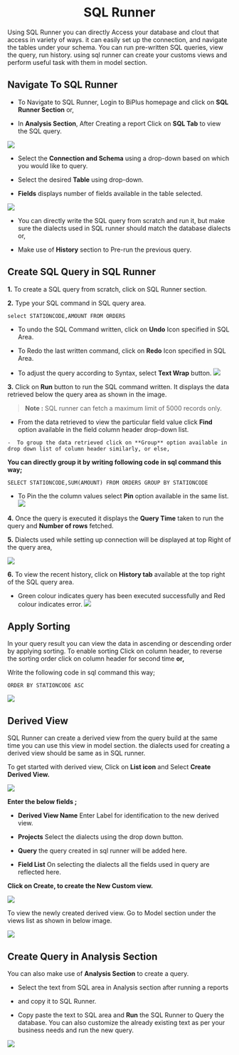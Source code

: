 

<center><h1>SQL Runner </h1></center>

Using SQL Runner you can directly Access your database and clout that access in variety of ways. it can easily set up the connection, and navigate the tables under your schema. You can run pre-written SQL queries, view the query, run history. using sql runner can create your customs views and perform useful task with them in model section.  

## Navigate To SQL Runner

- To Navigate to SQL Runner, Login to BiPlus homepage and click on **SQL Runner Section** or,

- In **Analysis Section**, After Creating a report Click on **SQL Tab** to view the SQL query.

![
](https://raw.githubusercontent.com/sv18042016/fp1/8301318bea750b7d048df7f5a8e06607d216dce7/images/navigate_sql.png)



- Select the **Connection and Schema** using a drop-down based on which you would like to query.

- Select the desired **Table** using drop-down.

- **Fields** displays number of fields available in the table selected.


![
](https://raw.githubusercontent.com/sv18042016/fp1/532dd8b61e94d1e08fe0b89afa6a5961336e8ad2/images/sql_ru.png)

- You can directly write the SQL query from scratch and run it, but make sure the dialects used in SQL runner should match the database dialects or,

- Make use of **History** section to Pre-run the previous query.

## Create SQL Query in SQL Runner

**1.** To create a SQL query from scratch, click on SQL Runner section.

**2.** Type your SQL command in SQL query area.

```
select STATIONCODE,AMOUNT FROM ORDERS
```

- To undo the SQL Command written, click on **Undo** Icon specified in SQL Area.

- To Redo the last written command, click on **Redo** Icon specified in SQL Area.

- To adjust the query according to Syntax, select **Text Wrap** button. 
![
](https://raw.githubusercontent.com/sv18042016/fp1/acd887b4aec5663dca6969ad0004c73f4b351dc3/images/undo_sql.png)


**3.**  Click on **Run** button to run the SQL command written. It displays the data retrieved below the query area as shown in the image. 

> **Note :** SQL runner can fetch a maximum limit of 5000 records only.

   - From the data retrieved to view the particular field value click **Find** option available in the field column header drop-down list.

    -  To group the data retrieved click on **Group** option available in drop down list of column header similarly, or else,

**You can directly group it by writing following code in sql command this way;**

```
SELECT STATIONCODE,SUM(AMOUNT) FROM ORDERS GROUP BY STATIONCODE
```

 -  To Pin the the column values select **Pin** option available in the same list.
  ![
](https://raw.githubusercontent.com/sv18042016/fp1/b86474022ef60bfa90365160155a02a2254aff13/images/find_sql.png)

**4.**  Once the query is executed it displays the **Query Time** taken to run the query and **Number of rows** fetched.

**5.** Dialects used while setting up connection will be displayed at top Right of the query area,

![
](https://raw.githubusercontent.com/sv18042016/fp1/master/images/commit.png)


**6.** To view the recent history, click on **History tab** available at the top right of the SQL query area. 
- Green colour indicates query has been executed successfully and Red colour indicates error.
![
](https://raw.githubusercontent.com/sv18042016/fp1/master/images/history%20sql.png)

## Apply Sorting


In your query result you can view the data in ascending or descending order by applying sorting. To enable sorting Click on column header, to reverse the sorting order click on column header for second time **or,**

Write the following code in sql command this way;
```
ORDER BY STATIONCODE ASC
```

![
](https://raw.githubusercontent.com/sv18042016/fp1/5f2f6b7d5ed9daf4222fd8da2636ecabbe2cabcd/images/sort_sql.png)

## Derived View

SQL Runner can create a derived view from the query build at the same time you can use this view in model section. the dialects used for creating a derived view should be same as in SQL runner.

To get started with derived view, Click on **List icon** and Select **Create Derived View.**

![
](https://raw.githubusercontent.com/sv18042016/fp1/cdb0e5ca373edcb312536038651c1b8bbffb1f54/images/list_derived%20view.png)

**Enter the below fields ;**

- **Derived View Name** Enter Label for identification to the new derived view.

 - **Projects** Select the dialects using the drop down button.
 
 - **Query** the query created in sql runner will be added here.
 
 -  **Field List** On selecting the dialects all the fields used in query are reflected here.

 **Click on Create, to create the New Custom view.** 
 
![
](https://raw.githubusercontent.com/sv18042016/fp1/cdb0e5ca373edcb312536038651c1b8bbffb1f54/images/create_derived_view1.png)

To view the newly created derived view. Go to Model section under the views list as shown in below image.

![
](https://raw.githubusercontent.com/sv18042016/fp1/44c6a5e67268522711a49a43c55d04588892b5f0/images/derived_view.png)

## Create Query in Analysis Section

You can also make use of **Analysis Section** to create a query.

- Select the text from SQL area in Analysis section after running a reports
-  and copy it to SQL Runner.

- Copy paste the text to SQL area  and **Run** the SQL Runner to Query the database. You can also customize the already existing text as per your business needs and run the new query.

![
](https://raw.githubusercontent.com/sv18042016/fp1/5b49497f917e7ef704bffb142452286fdec45747/images/sql_Analysis.png)

<!--stackedit_data:
eyJoaXN0b3J5IjpbLTE5OTIwMDU0MSw1NTc4MTcyODksLTE5ND
A0NjQxNTEsNDYzMTkwOTc2LC03NzgzMDE3MzAsLTgxMjI0ODQs
LTEwMzMyNTA0MTgsLTE0MjI3MzQ4NiwtNjg2NTI3MTUyLC0xOD
A2NjU1MjM2LC0xODUyNjcxMjY4LC01NDA1MTE2MzQsLTE4NTI2
NzEyNjgsLTE1MzQwMzA5MzAsLTg4NjkzODcwNCwtODAxNjA4OD
AyLDEwMzI4MDg0MjQsNzg5NzE0NiwtNjI1MDQ2MzQ3LDE0ODQ0
OTQyOV19
-->
